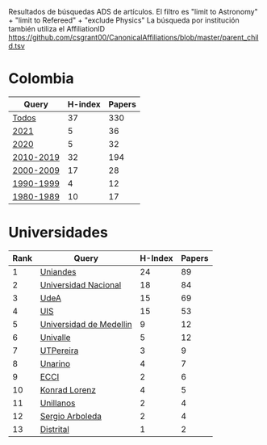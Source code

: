 Resultados de búsquedas ADS de artículos. El filtro es "limit to Astronomy" + "limit to Refereed" + "exclude Physics" 
La búsqueda por institución también utiliza el AffiliationID https://github.com/csgrant00/CanonicalAffiliations/blob/master/parent_child.tsv

# Colombia

Query | H-index | Papers |
 ---- | ---- | ---- |
 [Todos](https://ui.adsabs.harvard.edu/search/filter_database_fq_database=NOT&filter_database_fq_database=((database%3A%22astronomy%22)%20NOT%20database%3A%22physics%22)&filter_database_fq_database=database%3A%22general%22&filter_property_fq_property=AND&filter_property_fq_property=property%3A%22refereed%22&fq=%7B!type%3Daqp%20v%3D%24fq_database%7D&fq=%7B!type%3Daqp%20v%3D%24fq_property%7D&fq_database=(((database%3A%22astronomy%22)%20NOT%20database%3A%22physics%22)%20NOT%20database%3A%22general%22)&fq_property=(property%3A%22refereed%22)&q=(((aff%3A%22Colombia%22%20AND%20aff%3A%22Universidad%20del%20Valle%22)%20OR%20aff_id%3A%20A03111%20OR%20(aff%3A%22Colombia%22%20AND%20aff%3A%22Universidad%20de%20los%20Andes%22%20AND%20aff%3A%22Bogota%22)%20OR%20aff_id%3AA03106%20OR%20(aff%3A%22Colombia%22%20AND%20aff%3A%22Universidad%20Industrial%20de%20Santander%22)%20OR%20aff_id%3AA03114%20OR%20(aff%3A%22Colombia%22%20AND%20aff%3A%22Universidad%20Nacional%20de%20Colombia%22)%20OR%20aff_id%3AA03115%20OR%20(aff%3A%22Colombia%22%20AND%20aff%3A%22Universidad%20de%20Antioquia%22%20)%20OR%20aff_id%3AA03104%20OR%20(aff%3A%22Colombia%22%20AND%20aff%3A%22Sergio%20Arboleda%22)%20OR%20(aff%3A%22Colombia%22%20AND%20aff%3A%22Universidad%20de%20los%20Llanos%22)%20%20OR%20(aff%3A%22Colombia%22%20AND%20aff%3A%22ECCI%22)%20%20OR%20(aff%3A%22Colombia%22%20AND%20aff%3A%22Konrad%20Lorenz%22)%20OR%20(aff%3A%22Colombia%22%20AND%20aff%3A%22University%20of%20Nari%C3%B1o%22)%20OR%20aff_id%3A%20A03108%20OR%20aff_id%3AA03102%20OR%20aff_id%3AA03103%20%20OR%20aff_id%3AA03104%20OR%20aff_id%3AA03105%20OR%20aff_id%3AA03106%20OR%20aff_id%3AA03107%20OR%20aff_id%3AA03108%20OR%20aff_id%3AA03109%20%20OR%20aff_id%3A%20A03110%20OR%20aff_id%3A%20A03112%20OR%20aff_id%3A%20A03113%20OR%20aff_id%3A%20A03114%20OR%20aff_id%3A%20A03115%20OR%20aff_id%3A%20A03116%20OR%20aff_id%3A%20A03117%20OR%20aff_id%3A%20A03118))&sort=date%20desc%2C%20bibcode%20desc&p_=0)   | 37 | 330 |
[2021](https://ui.adsabs.harvard.edu/search/filter_property_fq_property=AND&filter_property_fq_property=property%3A%22refereed%22&fq=%7B!type%3Daqp%20v%3D%24fq_database%7D&fq=%7B!type%3Daqp%20v%3D%24fq_property%7D&fq_database=(((*%3A*%20NOT%20database%3A%22physics%22))%20AND%20database%3A%22astronomy%22)&fq_property=(property%3A%22refereed%22)&p_=0&q=(((aff%3A%22Colombia%22%20AND%20aff%3A%22Universidad%20del%20Valle%22)%20OR%20aff_id%3A%20A03111%20OR%20(aff%3A%22Colombia%22%20AND%20aff%3A%22Universidad%20de%20los%20Andes%22%20AND%20aff%3A%22Bogota%22)%20OR%20aff_id%3AA03106%20OR%20(aff%3A%22Colombia%22%20AND%20aff%3A%22Universidad%20Industrial%20de%20Santander%22)%20OR%20aff_id%3AA03114%20OR%20(aff%3A%22Colombia%22%20AND%20aff%3A%22Universidad%20Nacional%20de%20Colombia%22)%20OR%20aff_id%3AA03115%20OR%20(aff%3A%22Colombia%22%20AND%20aff%3A%22Universidad%20de%20Antioquia%22%20)%20OR%20aff_id%3AA03104%20OR%20(aff%3A%22Colombia%22%20AND%20aff%3A%22Sergio%20Arboleda%22)%20OR%20(aff%3A%22Colombia%22%20AND%20aff%3A%22Universidad%20de%20los%20Llanos%22)%20%20OR%20(aff%3A%22Colombia%22%20AND%20aff%3A%22ECCI%22)%20%20OR%20(aff%3A%22Colombia%22%20AND%20aff%3A%22Konrad%20Lorenz%22)%20OR%20aff_id%3AA03102%20OR%20aff_id%3AA03103%20%20OR%20aff_id%3AA03104%20OR%20aff_id%3AA03105%20OR%20aff_id%3AA03106%20OR%20aff_id%3AA03107%20OR%20aff_id%3AA03108%20OR%20aff_id%3AA03109%20%20OR%20aff_id%3A%20A03110%20OR%20aff_id%3A%20A03112%20OR%20aff_id%3A%20A03113%20OR%20aff_id%3A%20A03114%20OR%20aff_id%3A%20A03115%20OR%20aff_id%3A%20A03116%20OR%20aff_id%3A%20A03117%20OR%20aff_id%3A%20A03118)%20AND%20year%3A2021-2021)&sort=date%20desc%2C%20bibcode%20desc)   | 5 | 36 |
[2020](https://ui.adsabs.harvard.edu/search/filter_property_fq_property=AND&filter_property_fq_property=property%3A%22refereed%22&fq=%7B!type%3Daqp%20v%3D%24fq_database%7D&fq=%7B!type%3Daqp%20v%3D%24fq_property%7D&fq_database=(((*%3A*%20NOT%20database%3A%22physics%22))%20AND%20database%3A%22astronomy%22)&fq_property=(property%3A%22refereed%22)&q=(((aff%3A%22Colombia%22%20AND%20aff%3A%22Universidad%20del%20Valle%22)%20OR%20aff_id%3A%20A03111%20OR%20(aff%3A%22Colombia%22%20AND%20aff%3A%22Universidad%20de%20los%20Andes%22%20AND%20aff%3A%22Bogota%22)%20OR%20aff_id%3AA03106%20OR%20(aff%3A%22Colombia%22%20AND%20aff%3A%22Universidad%20Industrial%20de%20Santander%22)%20OR%20aff_id%3AA03114%20OR%20(aff%3A%22Colombia%22%20AND%20aff%3A%22Universidad%20Nacional%20de%20Colombia%22)%20OR%20aff_id%3AA03115%20OR%20(aff%3A%22Colombia%22%20AND%20aff%3A%22Universidad%20de%20Antioquia%22%20)%20OR%20aff_id%3AA03104%20OR%20(aff%3A%22Colombia%22%20AND%20aff%3A%22Sergio%20Arboleda%22)%20OR%20(aff%3A%22Colombia%22%20AND%20aff%3A%22Universidad%20de%20los%20Llanos%22)%20%20OR%20(aff%3A%22Colombia%22%20AND%20aff%3A%22ECCI%22)%20%20OR%20(aff%3A%22Colombia%22%20AND%20aff%3A%22Konrad%20Lorenz%22)%20OR%20aff_id%3AA03102%20OR%20aff_id%3AA03103%20%20OR%20aff_id%3AA03104%20OR%20aff_id%3AA03105%20OR%20aff_id%3AA03106%20OR%20aff_id%3AA03107%20OR%20aff_id%3AA03108%20OR%20aff_id%3AA03109%20%20OR%20aff_id%3A%20A03110%20OR%20aff_id%3A%20A03112%20OR%20aff_id%3A%20A03113%20OR%20aff_id%3A%20A03114%20OR%20aff_id%3A%20A03115%20OR%20aff_id%3A%20A03116%20OR%20aff_id%3A%20A03117%20OR%20aff_id%3A%20A03118)%20AND%20year%3A2020-2020)&sort=date%20desc%2C%20bibcode%20desc&p_=0)  | 5 | 32 |
[2010-2019](https://ui.adsabs.harvard.edu/search/filter_property_fq_property=AND&filter_property_fq_property=property%3A%22refereed%22&fq=%7B!type%3Daqp%20v%3D%24fq_database%7D&fq=%7B!type%3Daqp%20v%3D%24fq_property%7D&fq_database=(((*%3A*%20NOT%20database%3A%22physics%22))%20AND%20database%3A%22astronomy%22)&fq_property=(property%3A%22refereed%22)&q=(((aff%3A%22Colombia%22%20AND%20aff%3A%22Universidad%20del%20Valle%22)%20OR%20aff_id%3A%20A03111%20OR%20(aff%3A%22Colombia%22%20AND%20aff%3A%22Universidad%20de%20los%20Andes%22%20AND%20aff%3A%22Bogota%22)%20OR%20aff_id%3AA03106%20OR%20(aff%3A%22Colombia%22%20AND%20aff%3A%22Universidad%20Industrial%20de%20Santander%22)%20OR%20aff_id%3AA03114%20OR%20(aff%3A%22Colombia%22%20AND%20aff%3A%22Universidad%20Nacional%20de%20Colombia%22)%20OR%20aff_id%3AA03115%20OR%20(aff%3A%22Colombia%22%20AND%20aff%3A%22Universidad%20de%20Antioquia%22%20)%20OR%20aff_id%3AA03104%20OR%20(aff%3A%22Colombia%22%20AND%20aff%3A%22Sergio%20Arboleda%22)%20OR%20(aff%3A%22Colombia%22%20AND%20aff%3A%22Universidad%20de%20los%20Llanos%22)%20%20OR%20(aff%3A%22Colombia%22%20AND%20aff%3A%22ECCI%22)%20%20OR%20(aff%3A%22Colombia%22%20AND%20aff%3A%22Konrad%20Lorenz%22)%20OR%20aff_id%3AA03102%20OR%20aff_id%3AA03103%20%20OR%20aff_id%3AA03104%20OR%20aff_id%3AA03105%20OR%20aff_id%3AA03106%20OR%20aff_id%3AA03107%20OR%20aff_id%3AA03108%20OR%20aff_id%3AA03109%20%20OR%20aff_id%3A%20A03110%20OR%20aff_id%3A%20A03112%20OR%20aff_id%3A%20A03113%20OR%20aff_id%3A%20A03114%20OR%20aff_id%3A%20A03115%20OR%20aff_id%3A%20A03116%20OR%20aff_id%3A%20A03117%20OR%20aff_id%3A%20A03118)%20AND%20year%3A2010-2019)&sort=date%20desc%2C%20bibcode%20desc&p_=0)  | 32 | 194 |
[2000-2009](https://ui.adsabs.harvard.edu/search/filter_property_fq_property=AND&filter_property_fq_property=property%3A%22refereed%22&fq=%7B!type%3Daqp%20v%3D%24fq_database%7D&fq=%7B!type%3Daqp%20v%3D%24fq_property%7D&fq_database=(((*%3A*%20NOT%20database%3A%22physics%22))%20AND%20database%3A%22astronomy%22)&fq_property=(property%3A%22refereed%22)&q=(((aff%3A%22Colombia%22%20AND%20aff%3A%22Universidad%20del%20Valle%22)%20OR%20aff_id%3A%20A03111%20OR%20(aff%3A%22Colombia%22%20AND%20aff%3A%22Universidad%20de%20los%20Andes%22%20AND%20aff%3A%22Bogota%22)%20OR%20aff_id%3AA03106%20OR%20(aff%3A%22Colombia%22%20AND%20aff%3A%22Universidad%20Industrial%20de%20Santander%22)%20OR%20aff_id%3AA03114%20OR%20(aff%3A%22Colombia%22%20AND%20aff%3A%22Universidad%20Nacional%20de%20Colombia%22)%20OR%20aff_id%3AA03115%20OR%20(aff%3A%22Colombia%22%20AND%20aff%3A%22Universidad%20de%20Antioquia%22%20)%20OR%20aff_id%3AA03104%20OR%20(aff%3A%22Colombia%22%20AND%20aff%3A%22Sergio%20Arboleda%22)%20OR%20(aff%3A%22Colombia%22%20AND%20aff%3A%22Universidad%20de%20los%20Llanos%22)%20%20OR%20(aff%3A%22Colombia%22%20AND%20aff%3A%22ECCI%22)%20%20OR%20(aff%3A%22Colombia%22%20AND%20aff%3A%22Konrad%20Lorenz%22)%20OR%20aff_id%3AA03102%20OR%20aff_id%3AA03103%20%20OR%20aff_id%3AA03104%20OR%20aff_id%3AA03105%20OR%20aff_id%3AA03106%20OR%20aff_id%3AA03107%20OR%20aff_id%3AA03108%20OR%20aff_id%3AA03109%20%20OR%20aff_id%3A%20A03110%20OR%20aff_id%3A%20A03112%20OR%20aff_id%3A%20A03113%20OR%20aff_id%3A%20A03114%20OR%20aff_id%3A%20A03115%20OR%20aff_id%3A%20A03116%20OR%20aff_id%3A%20A03117%20OR%20aff_id%3A%20A03118)%20AND%20year%3A2000-2009)&sort=date%20desc%2C%20bibcode%20desc&p_=0)  | 17| 28 |
[1990-1999](https://ui.adsabs.harvard.edu/search/filter_property_fq_property=AND&filter_property_fq_property=property%3A%22refereed%22&fq=%7B!type%3Daqp%20v%3D%24fq_database%7D&fq=%7B!type%3Daqp%20v%3D%24fq_property%7D&fq_database=(((*%3A*%20NOT%20database%3A%22physics%22))%20AND%20database%3A%22astronomy%22)&fq_property=(property%3A%22refereed%22)&q=(((aff%3A%22Colombia%22%20AND%20aff%3A%22Universidad%20del%20Valle%22)%20OR%20aff_id%3A%20A03111%20OR%20(aff%3A%22Colombia%22%20AND%20aff%3A%22Universidad%20de%20los%20Andes%22%20AND%20aff%3A%22Bogota%22)%20OR%20aff_id%3AA03106%20OR%20(aff%3A%22Colombia%22%20AND%20aff%3A%22Universidad%20Industrial%20de%20Santander%22)%20OR%20aff_id%3AA03114%20OR%20(aff%3A%22Colombia%22%20AND%20aff%3A%22Universidad%20Nacional%20de%20Colombia%22)%20OR%20aff_id%3AA03115%20OR%20(aff%3A%22Colombia%22%20AND%20aff%3A%22Universidad%20de%20Antioquia%22%20)%20OR%20aff_id%3AA03104%20OR%20(aff%3A%22Colombia%22%20AND%20aff%3A%22Sergio%20Arboleda%22)%20OR%20(aff%3A%22Colombia%22%20AND%20aff%3A%22Universidad%20de%20los%20Llanos%22)%20%20OR%20(aff%3A%22Colombia%22%20AND%20aff%3A%22ECCI%22)%20%20OR%20(aff%3A%22Colombia%22%20AND%20aff%3A%22Konrad%20Lorenz%22)%20OR%20aff_id%3AA03102%20OR%20aff_id%3AA03103%20%20OR%20aff_id%3AA03104%20OR%20aff_id%3AA03105%20OR%20aff_id%3AA03106%20OR%20aff_id%3AA03107%20OR%20aff_id%3AA03108%20OR%20aff_id%3AA03109%20%20OR%20aff_id%3A%20A03110%20OR%20aff_id%3A%20A03112%20OR%20aff_id%3A%20A03113%20OR%20aff_id%3A%20A03114%20OR%20aff_id%3A%20A03115%20OR%20aff_id%3A%20A03116%20OR%20aff_id%3A%20A03117%20OR%20aff_id%3A%20A03118)%20AND%20year%3A1990-1999)&sort=date%20desc%2C%20bibcode%20desc&p_=0)  | 4 | 12 |
[1980-1989](https://ui.adsabs.harvard.edu/search/filter_property_fq_property=AND&filter_property_fq_property=property%3A%22refereed%22&fq=%7B!type%3Daqp%20v%3D%24fq_database%7D&fq=%7B!type%3Daqp%20v%3D%24fq_property%7D&fq_database=(((*%3A*%20NOT%20database%3A%22physics%22))%20AND%20database%3A%22astronomy%22)&fq_property=(property%3A%22refereed%22)&q=(((aff%3A%22Colombia%22%20AND%20aff%3A%22Universidad%20del%20Valle%22)%20OR%20aff_id%3A%20A03111%20OR%20(aff%3A%22Colombia%22%20AND%20aff%3A%22Universidad%20de%20los%20Andes%22%20AND%20aff%3A%22Bogota%22)%20OR%20aff_id%3AA03106%20OR%20(aff%3A%22Colombia%22%20AND%20aff%3A%22Universidad%20Industrial%20de%20Santander%22)%20OR%20aff_id%3AA03114%20OR%20(aff%3A%22Colombia%22%20AND%20aff%3A%22Universidad%20Nacional%20de%20Colombia%22)%20OR%20aff_id%3AA03115%20OR%20(aff%3A%22Colombia%22%20AND%20aff%3A%22Universidad%20de%20Antioquia%22%20)%20OR%20aff_id%3AA03104%20OR%20(aff%3A%22Colombia%22%20AND%20aff%3A%22Sergio%20Arboleda%22)%20OR%20(aff%3A%22Colombia%22%20AND%20aff%3A%22Universidad%20de%20los%20Llanos%22)%20%20OR%20(aff%3A%22Colombia%22%20AND%20aff%3A%22ECCI%22)%20%20OR%20(aff%3A%22Colombia%22%20AND%20aff%3A%22Konrad%20Lorenz%22)%20OR%20aff_id%3AA03102%20OR%20aff_id%3AA03103%20%20OR%20aff_id%3AA03104%20OR%20aff_id%3AA03105%20OR%20aff_id%3AA03106%20OR%20aff_id%3AA03107%20OR%20aff_id%3AA03108%20OR%20aff_id%3AA03109%20%20OR%20aff_id%3A%20A03110%20OR%20aff_id%3A%20A03112%20OR%20aff_id%3A%20A03113%20OR%20aff_id%3A%20A03114%20OR%20aff_id%3A%20A03115%20OR%20aff_id%3A%20A03116%20OR%20aff_id%3A%20A03117%20OR%20aff_id%3A%20A03118)%20AND%20year%3A1980-1989)&sort=date%20desc%2C%20bibcode%20desc&p_=0)  | 10 | 17 |

# Universidades

Rank | Query | H-Index | Papers |
---- | ---- | ---- | ---- |
1 | [Uniandes](https://ui.adsabs.harvard.edu/search/filter_property_fq_property=AND&filter_property_fq_property=property%3A%22refereed%22&fq=%7B!type%3Daqp%20v%3D%24fq_database%7D&fq=%7B!type%3Daqp%20v%3D%24fq_property%7D&fq_database=(((*%3A*%20NOT%20database%3A%22physics%22))%20AND%20database%3A%22astronomy%22)&fq_property=(property%3A%22refereed%22)&q=(aff%3A%22Colombia%22%20AND%20aff%3A%22Universidad%20de%20los%20Andes%22%20AND%20aff%3A%22Bogota%22)%20OR%20aff_id%3AA03106&sort=date%20desc%2C%20bibcode%20desc&p_=0)  | 24 | 89 |
2 | [Universidad Nacional](https://ui.adsabs.harvard.edu/search/filter_property_fq_property=AND&filter_property_fq_property=property%3A%22refereed%22&fq=%7B!type%3Daqp%20v%3D%24fq_database%7D&fq=%7B!type%3Daqp%20v%3D%24fq_property%7D&fq_database=(((*%3A*%20NOT%20database%3A%22physics%22))%20AND%20database%3A%22astronomy%22)&fq_property=(property%3A%22refereed%22)&q=(aff%3A%22Colombia%22%20AND%20aff%3A%22Universidad%20Nacional%20de%20Colombia%22)%20OR%20aff_id%3AA03115&sort=date%20desc%2C%20bibcode%20desc&p_=0)  |18 | 84 |
3 | [UdeA](https://ui.adsabs.harvard.edu/search/filter_property_fq_property=AND&filter_property_fq_property=property%3A%22refereed%22&fq=%7B!type%3Daqp%20v%3D%24fq_database%7D&fq=%7B!type%3Daqp%20v%3D%24fq_property%7D&fq_database=((database%3A%22astronomy%22)%20NOT%20database%3A%22physics%22%20NOT%20database%3A%22general%22)&fq_property=(property%3A%22refereed%22)&q=(aff%3A%22Colombia%22%20AND%20aff%3A%22Universidad%20de%20Antioquia%22%20)%20OR%20aff_id%3AA03104%09&sort=date%20desc%2C%20bibcode%20desc&p_=0) | 15| 69 |
4 | [UIS](https://ui.adsabs.harvard.edu/search/filter_property_fq_property=AND&filter_property_fq_property=property%3A%22refereed%22&fq=%7B!type%3Daqp%20v%3D%24fq_database%7D&fq=%7B!type%3Daqp%20v%3D%24fq_property%7D&fq_database=((database%3A%22astronomy%22)%20NOT%20database%3A%22physics%22%20NOT%20database%3A%22general%22)&fq_property=(property%3A%22refereed%22)&q=(aff%3A%22Colombia%22%20AND%20aff%3A%22Universidad%20Industrial%20de%20Santander%22)%20OR%20aff_id%3AA03114&sort=date%20desc%2C%20bibcode%20desc&p_=0)| 15 | 53 |
5 | [Universidad de Medellin](https://ui.adsabs.harvard.edu/search/filter_property_fq_property=NOT&filter_property_fq_property=*%3A*&filter_property_fq_property=property%3A%22notrefereed%22&fq=%7B!type%3Daqp%20v%3D%24fq_database%7D&fq=%7B!type%3Daqp%20v%3D%24fq_property%7D&fq_database=(*%3A*%20NOT%20database%3A%22physics%22%20NOT%20database%3A%22general%22)&fq_property=(*%3A*%20NOT%20property%3A%22notrefereed%22)&q=(aff%3A%22Colombia%22%20AND%20aff%3A%22Universidad%20de%20Medellin%22)%20&sort=date%20desc%2C%20bibcode%20desc&p_=0)| 9 | 12 |
6 | [Univalle](https://ui.adsabs.harvard.edu/search/filter_property_fq_property=AND&filter_property_fq_property=property%3A%22refereed%22&fq=%7B!type%3Daqp%20v%3D%24fq_database%7D&fq=%7B!type%3Daqp%20v%3D%24fq_property%7D&fq_database=((database%3A%22astronomy%22)%20NOT%20database%3A%22physics%22%20NOT%20database%3A%22general%22)&fq_property=(property%3A%22refereed%22)&q=(aff%3A%22Colombia%22%20AND%20aff%3A%22Universidad%20del%20Valle%22)%20OR%20aff_id%3A%20A03111&sort=date%20desc%2C%20bibcode%20desc&p_=0)| 5 | 12 |
7 | [UTPereira](https://ui.adsabs.harvard.edu/search/filter_property_fq_property=NOT&filter_property_fq_property=*%3A*&filter_property_fq_property=property%3A%22notrefereed%22&fq=%7B!type%3Daqp%20v%3D%24fq_database%7D&fq=%7B!type%3Daqp%20v%3D%24fq_property%7D&fq_database=((database%3A%22astronomy%22)%20NOT%20database%3A%22physics%22%20NOT%20database%3A%22general%22)&fq_property=(*%3A*%20NOT%20property%3A%22notrefereed%22)&q=(aff%3A%22Colombia%22%20AND%20aff%3A%22Universidad%20Tecnol%C3%B3gica%20de%20Pereira%22)%20OR%20aff_id%3A%20A03118%09&sort=date%20desc%2C%20bibcode%20desc&p_=0)| 3 | 9 |
8 | [Unarino](https://ui.adsabs.harvard.edu/search/filter_property_fq_property=NOT&filter_property_fq_property=*%3A*&filter_property_fq_property=property%3A%22notrefereed%22&fq=%7B!type%3Daqp%20v%3D%24fq_database%7D&fq=%7B!type%3Daqp%20v%3D%24fq_property%7D&fq_database=((database%3A%22astronomy%22)%20NOT%20database%3A%22physics%22%20NOT%20database%3A%22general%22)&fq_property=(*%3A*%20NOT%20property%3A%22notrefereed%22)&q=(aff%3A%22Colombia%22%20AND%20aff%3A%22University%20of%20Nari%C3%B1o%22)%20OR%20aff_id%3A%20A03108&sort=date%20desc%2C%20bibcode%20desc&p_=0) | 4 | 7 |
9 | [ECCI](https://ui.adsabs.harvard.edu/search/filter_property_fq_property=NOT&filter_property_fq_property=*%3A*&filter_property_fq_property=property%3A%22notrefereed%22&fq=%7B!type%3Daqp%20v%3D%24fq_database%7D&fq=%7B!type%3Daqp%20v%3D%24fq_property%7D&fq_database=((database%3A%22astronomy%22)%20NOT%20database%3A%22physics%22%20NOT%20database%3A%22general%22)&fq_property=(*%3A*%20NOT%20property%3A%22notrefereed%22)&q=(aff%3A%22Colombia%22%20AND%20aff%3A%22ECCI%22)%20&sort=date%20desc%2C%20bibcode%20desc&p_=0)| 2 | 6 |
10 | [Konrad Lorenz](https://ui.adsabs.harvard.edu/search/filter_property_fq_property=NOT&filter_property_fq_property=*%3A*&filter_property_fq_property=property%3A%22notrefereed%22&fq=%7B!type%3Daqp%20v%3D%24fq_database%7D&fq=%7B!type%3Daqp%20v%3D%24fq_property%7D&fq_database=((database%3A%22astronomy%22)%20NOT%20database%3A%22physics%22%20NOT%20database%3A%22general%22)&fq_property=(*%3A*%20NOT%20property%3A%22notrefereed%22)&q=aff%3A%22Colombia%22%20AND%20aff%3A%22Konrad%20Lorenz%22&sort=date%20desc%2C%20bibcode%20desc&p_=0)| 4 | 5 |
11 | [Unillanos](https://ui.adsabs.harvard.edu/search/filter_property_fq_property=AND&filter_property_fq_property=property%3A%22refereed%22&fq=%7B!type%3Daqp%20v%3D%24fq_database%7D&fq=%7B!type%3Daqp%20v%3D%24fq_property%7D&fq_database=((database%3A%22astronomy%22)%20NOT%20database%3A%22physics%22%20NOT%20database%3A%22general%22)&fq_property=(property%3A%22refereed%22)&q=(aff%3A%22Colombia%22%20AND%20aff%3A%22Universidad%20de%20los%20Llanos%22)%20&sort=date%20desc%2C%20bibcode%20desc&p_=0)| 2 | 4 | 
12 | [Sergio Arboleda](https://ui.adsabs.harvard.edu/search/filter_property_fq_property=AND&filter_property_fq_property=property%3A%22refereed%22&fq=%7B!type%3Daqp%20v%3D%24fq_database%7D&fq=%7B!type%3Daqp%20v%3D%24fq_property%7D&fq_database=((database%3A%22astronomy%22)%20NOT%20database%3A%22physics%22)&fq_property=(property%3A%22refereed%22)&q=(aff%3A%22Colombia%22%20AND%20aff%3A%22Sergio%20Arboleda%22)%20&sort=date%20desc%2C%20bibcode%20desc&p_=0)| 2 | 4 |
13 | [Distrital](https://ui.adsabs.harvard.edu/search/filter_property_fq_property=NOT&filter_property_fq_property=*%3A*&filter_property_fq_property=property%3A%22notrefereed%22&fq=%7B!type%3Daqp%20v%3D%24fq_database%7D&fq=%7B!type%3Daqp%20v%3D%24fq_property%7D&fq_database=((database%3A%22astronomy%22)%20NOT%20database%3A%22physics%22%20NOT%20database%3A%22general%22)&fq_property=(*%3A*%20NOT%20property%3A%22notrefereed%22)&q=aff%3A%22Colombia%22%20AND%20aff%3A%22Universidad%20Distrital%22&sort=date%20desc%2C%20bibcode%20desc&p_=0)| 1 | 2 |
